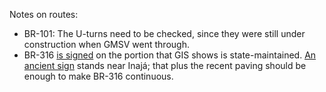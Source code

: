Notes on routes:
* BR-101: The U-turns need to be checked, since they were still under construction when GMSV went through.
* BR-316 [is signed](https://www.google.com/maps/@-9.4668293,-36.1816166,3a,27.7y,132.81h,87.68t/data=!3m6!1e1!3m4!1sxfrlMpSauX24H5WHPD7ImA!2e0!7i13312!8i6656) on the portion that GIS shows is state-maintained. [An ancient sign](https://www.google.com/maps/@-8.896689,-37.8333487,3a,15.5y,162.97h,85.58t/data=!3m6!1e1!3m4!1sMTtHj1Ol4h0d8VdJxdJXSg!2e0!7i13312!8i6656) stands near Inajá; that plus the recent paving should be enough to make BR-316 continuous.

